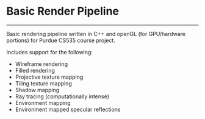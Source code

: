 # Basic Render Pipeline

---

Basic rendering pipeline written in C++ and openGL (for GPU/hardware portions) for Purdue CS535 course project.

Includes support for the following:

* Wireframe rendering
* Filled rendering
* Projective texture mapping
* Tiling texture mapping
* Shadow mapping
* Ray tracing (computationally intense)
* Environment mapping
* Environment mapped specular reflections
